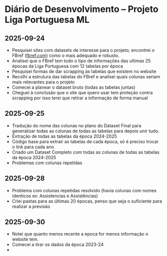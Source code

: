 # Diário de Desenvolvimento – Projeto Liga Portuguesa ML

## 2025-09-24

- Pesquisei sites com datasets de interesse para o projeto; encontrei o FBref ([fbref.com](https://fbref.com/en/)) como o mais adequado e robusto.
- Analisei que o FBref tem todo o tipo de informações das ultimas 25 épocas da Liga Portuguesa com 12 tabelas por época
- Pesquisei formas de dar scrapping às tabelas que existem no website
- Recolhi a estrutura das tabelas do FBref e analisei quais colunas seriam mais relevantes para o projeto
- Comecei a planear o dataset bruto (todas as tabelas juntas)
- Cheguei à conclusão que o site que quero usar tem proteção contra scrapping por isso terei que retirar a informação de forma manual

## 2025-09-25

- Tradução do nome das colunas no plano do Dataset Final para generalizar todas as colunas de todas as tabelas para depois unir tudo.
- Extração de todas as tabelas da época 2024-2025
- Código base para extrair as tabelas de cada época, só é preciso trocar o link para cada ano
- Criado um Dataset Completo com todas as colunas de todas as tabelas da época 2024-2025
- Problemas com colunas repetidas

## 2025-09-28

- Problema com colunas repetidas resolvido (havia colunas com nomes identicos ex: Assistencias e Assistências)
- Criei pastas para as últimas 20 épocas, penso que seja o suficiente para realizar a previsão

## 2025-09-30

- Notei que quanto menos recente a epoca for menos informação o website tem.
- Comecei a tirar os dados da época 2023-24
- 